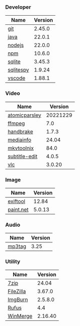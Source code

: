 
### Developer
Name                                                                       | Version
----                                                                       | -------
[git](https://github.com/git-for-windows/git/releases)                     | 2.45.0
[java](https://www.oracle.com/java/technologies/downloads/)                | 22.0.1
[nodejs](https://nodejs.org/en/download/current/)                          | 22.0.0
[npm](https://github.com/npm/cli)                                          | 10.6.0
[sqlite](http://www.sqlite.org/download.html)                              | 3.45.3
[sqlitespy](http://www.yunqa.de/delphi/doku.php/products/sqlitespy/index)  | 1.9.24
[vscode](https://code.visualstudio.com/updates)                            | 1.88.1

### Video
Name                                                                       | Version
----                                                                       | -------
[atomicparsley](https://github.com/wez/atomicparsley)                      | 20221229
[ffmpeg](http://www.ffmpeg.org/download.html)                              | 7.0
[handbrake](http://handbrake.fr/downloads.php)                             | 1.7.3
[mediainfo](http://mediaarea.net/us/MediaInfo/Download/Windows)            | 24.04
[mkvtoolnix](https://mkvtoolnix.download/downloads.html)                   | 84.0
[subtitle-edit](https://github.com/SubtitleEdit/subtitleedit/releases)     | 4.0.5
[vlc](https://www.videolan.org/vlc/download-windows.html)                  | 3.0.20

### Image
Name                                                                       | Version
----                                                                       | -------
[exiftool](http://www.sno.phy.queensu.ca/~phil/exiftool/)                  | 12.84
[paint.net](http://www.getpaint.net/download.html)                         | 5.0.13

### Audio
Name                                                                       | Version
----                                                                       | -------
[mp3tag](http://www.mp3tag.de/en/download.html)                            | 3.25

### Utility
Name                                                                       | Version
----                                                                       | -------
[7zip](http://www.7-zip.org/download.html)                                 | 24.04
[FileZilla](https://filezilla-project.org/download.php?show_all=1)         | 3.67.0
[ImgBurn](http://www.imgburn.com/index.php?act=download)                   | 2.5.8.0
[Rufus](https://github.com/pbatard/rufus/releases)                         | 4.4
[WinMerge](http://winmerge.org/downloads/)                                 | 2.16.40
